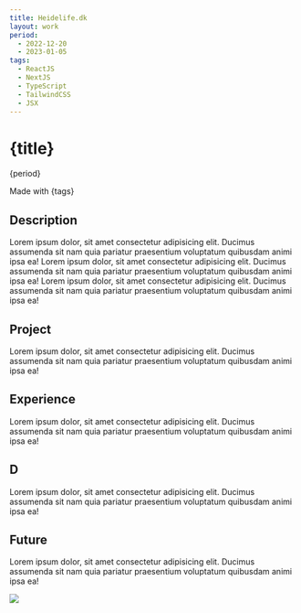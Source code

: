 ```yaml
---
title: Heidelife.dk
layout: work
period:
  - 2022-12-20
  - 2023-01-05
tags:
  - ReactJS
  - NextJS
  - TypeScript
  - TailwindCSS
  - JSX
---
```


# {title}

{period}

Made with {tags}

## Description

Lorem ipsum dolor, sit amet consectetur adipisicing elit. Ducimus assumenda sit nam quia pariatur praesentium voluptatum quibusdam animi ipsa ea! Lorem ipsum dolor, sit amet consectetur adipisicing elit. Ducimus assumenda sit nam quia pariatur praesentium voluptatum quibusdam animi ipsa ea! Lorem ipsum dolor, sit amet consectetur adipisicing elit. Ducimus assumenda sit nam quia pariatur praesentium voluptatum quibusdam animi ipsa ea!

## Project

Lorem ipsum dolor, sit amet consectetur adipisicing elit. Ducimus assumenda sit nam quia pariatur praesentium voluptatum quibusdam animi ipsa ea!

## Experience

Lorem ipsum dolor, sit amet consectetur adipisicing elit. Ducimus assumenda sit nam quia pariatur praesentium voluptatum quibusdam animi ipsa ea!

## D

Lorem ipsum dolor, sit amet consectetur adipisicing elit. Ducimus assumenda sit nam quia pariatur praesentium voluptatum quibusdam animi ipsa ea!

## Future

Lorem ipsum dolor, sit amet consectetur adipisicing elit. Ducimus assumenda sit nam quia pariatur praesentium voluptatum quibusdam animi ipsa ea!

![](2022-12-03-01-12-53.png)
